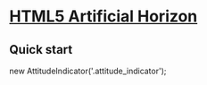 # [HTML5 Artificial Horizon](http://pixelscommander.com/polygon/attitudeindicator/)

## Quick start

new AttitudeIndicator('.attitude_indicator');